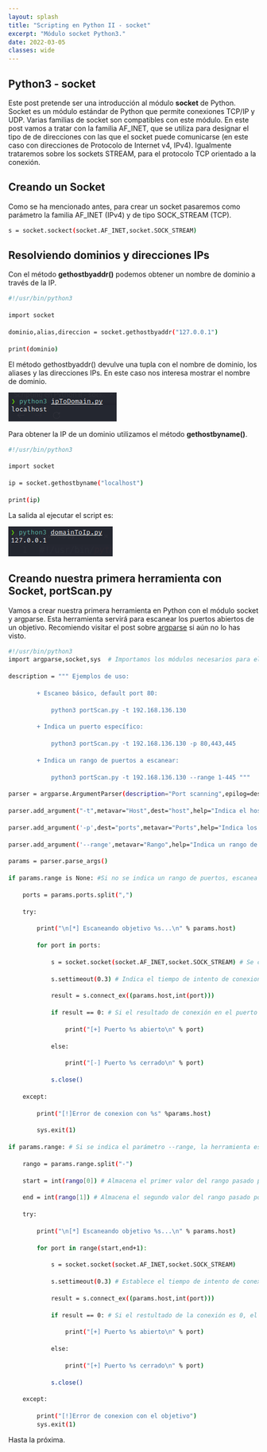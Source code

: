 ```yaml
---
layout: splash
title: "Scripting en Python II - socket"
excerpt: "Módulo socket Python3." 
date: 2022-03-05
classes: wide
---
```

## Python3 - socket

Este post pretende ser una introducción al módulo <strong>socket</strong> de Python. Socket es un módulo estándar de Python que permite conexiones TCP/IP y UDP.
Varias familias de socket son compatibles con este módulo. En este post vamos a tratar con la familia AF_INET, que se utiliza para designar el tipo de de direcciones 
con las que el socket puede comunicarse (en este caso con direcciones de Protocolo de Internet v4, IPv4). Igualmente trataremos sobre los sockets STREAM, para el protocolo
TCP orientado a la conexión.

## Creando un Socket

Como se ha mencionado antes, para crear un socket pasaremos como parámetro la familia AF_INET (IPv4) y de tipo SOCK_STREAM (TCP).

```bash
s = socket.sockect(socket.AF_INET,socket.SOCK_STREAM)
```

## Resolviendo dominios y direcciones IPs

Con el método <strong>gethostbyaddr()</strong> podemos obtener un nombre de dominio a través de la IP.

```bash
#!/usr/bin/python3

import socket

dominio,alias,direccion = socket.gethostbyaddr("127.0.0.1")

print(dominio)
```

El método gethostbyaddr() devulve una tupla con el nombre de dominio, los aliases y las direcciones IPs. En este caso nos interesa mostrar el nombre de dominio.

<img src="../assets/images/python/socket/gethostbyaddr.png">

Para obtener la IP de un dominio utilizamos el método <strong>gethostbyname()</strong>.

```bash
#!/usr/bin/python3

import socket

ip = socket.gethostbyname("localhost")

print(ip)
```

La salida al ejecutar el script es:

<img src="../assets/images/python/socket/gethostbyname.png">

## Creando nuestra primera herramienta con Socket, portScan.py

Vamos a crear nuestra primera herramienta en Python con el módulo socket y argparse. Esta herramienta servirá para escanear los puertos abiertos de un objetivo. Recomiendo visitar el post sobre
[argparse](../pythonI-argparse) si aún no lo has visto.

```bash
#!/usr/bin/python3
import argparse,socket,sys 	# Importamos los módulos necesarios para el script

description = """ Ejemplos de uso:
		
		+ Escaneo básico, default port 80: 

			python3 portScan.py -t 192.168.136.130

		+ Indica un puerto específico:

			python3 portScan.py -t 192.168.136.130 -p 80,443,445

		+ Indica un rango de puertos a escanear:

			python3 portScan.py -t 192.168.136.130 --range 1-445 """
 
parser = argparse.ArgumentParser(description="Port scanning",epilog=description,formatter_class=argparse.RawDescriptionHelpFormatter)

parser.add_argument("-t",metavar="Host",dest="host",help="Indica el host a escanear. Obligatorio.",required="True")

parser.add_argument('-p',dest="ports",metavar="Ports",help="Indica los puertos a escanear separados por coma. Ejemplo: -p 80,8080,443. Por defecto puerto 80",default="80")

parser.add_argument('--range',metavar="Rango",help="Indica un rango de puertos a escanear separados por un guión. Ejemplo: --range 130-140")

params = parser.parse_args()

if params.range is None: #Si no se indica un rango de puertos, escanea los puertos indicados en el parámetro -p

	ports = params.ports.split(",")

	try:

		print("\n[*] Escaneando objetivo %s...\n" % params.host)

		for port in ports:			

			s = socket.socket(socket.AF_INET,socket.SOCK_STREAM) # Se crea al objeto socket

			s.settimeout(0.3) # Indica el tiempo de intento de conexion

			result = s.connect_ex((params.host,int(port)))

			if result == 0: # Si el resultado de conexión en el puerto es 0, el puerto está abierto
				
				print("[+] Puerto %s abierto\n" % port)

			else:

				print("[-] Puerto %s cerrado\n" % port)

			s.close()

	except:		
	
		print("[!]Error de conexion con %s" %params.host)

		sys.exit(1)

if params.range: # Si se indica el parámetro --range, la herramienta escaneará los puertos que están dentro del rango indicado.

	rango = params.range.split("-")

	start = int(rango[0]) # Almacena el primer valor del rango pasado por parámetro

	end = int(rango[1]) # Almacena el segundo valor del rango pasado por parámetro

	try:

		print("\n[*] Escaneando objetivo %s...\n" % params.host)

		for port in range(start,end+1):

			s = socket.socket(socket.AF_INET,socket.SOCK_STREAM)

			s.settimeout(0.3) # Establece el tiempo de intento de conexión

			result = s.connect_ex((params.host,int(port)))

			if result == 0: # Si el restultado de la conexión es 0, el puerto está abierto
			
				print("[+] Puerto %s abierto\n" % port)

			else:
				
				print("[+] Puerto %s cerrado\n" % port)				

			s.close()	
			
	except:

		print("[!]Error de conexion con el objetivo")
		sys.exit(1)
```



Hasta la próxima.





